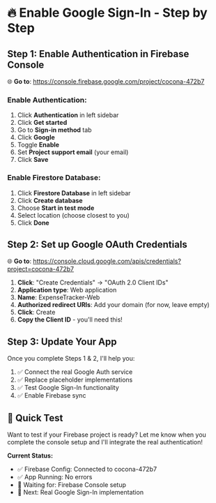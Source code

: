 # 🔥 Enable Google Sign-In - Step by Step

## Step 1: Enable Authentication in Firebase Console

🌐 **Go to**: https://console.firebase.google.com/project/cocona-472b7

### Enable Authentication:
1. Click **Authentication** in left sidebar
2. Click **Get started**
3. Go to **Sign-in method** tab
4. Click **Google**
5. Toggle **Enable**
6. Set **Project support email** (your email)
7. Click **Save**

### Enable Firestore Database:
1. Click **Firestore Database** in left sidebar  
2. Click **Create database**
3. Choose **Start in test mode**
4. Select location (choose closest to you)
5. Click **Done**

## Step 2: Set up Google OAuth Credentials

🌐 **Go to**: https://console.cloud.google.com/apis/credentials?project=cocona-472b7

1. **Click**: "Create Credentials" → "OAuth 2.0 Client IDs"
2. **Application type**: Web application
3. **Name**: ExpenseTracker-Web
4. **Authorized redirect URIs**: Add your domain (for now, leave empty)
5. **Click**: Create
6. **Copy the Client ID** - you'll need this!

## Step 3: Update Your App

Once you complete Steps 1 & 2, I'll help you:
1. ✅ Connect the real Google Auth service
2. ✅ Replace placeholder implementations  
3. ✅ Test Google Sign-In functionality
4. ✅ Enable Firebase sync

## 🚀 Quick Test

Want to test if your Firebase project is ready? Let me know when you complete the console setup and I'll integrate the real authentication! 

**Current Status:**
- ✅ Firebase Config: Connected to cocona-472b7
- ✅ App Running: No errors
- 🔄 Waiting for: Firebase Console setup
- 🎯 Next: Real Google Sign-In implementation